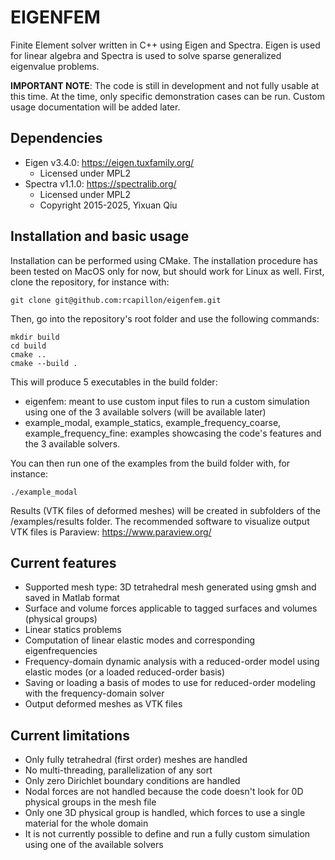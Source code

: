 # EIGENFEM
Finite Element solver written in C++ using Eigen and Spectra.
Eigen is used for linear algebra and Spectra is used to solve sparse generalized eigenvalue problems.

**IMPORTANT NOTE**: 
The code is still in development and not fully usable at this time. At the time, only specific demonstration cases can be run. 
Custom usage documentation will be added later.

## Dependencies
- Eigen v3.4.0: https://eigen.tuxfamily.org/
    - Licensed under MPL2
- Spectra v1.1.0: https://spectralib.org/
    - Licensed under MPL2
    - Copyright 2015-2025, Yixuan Qiu

## Installation and basic usage
Installation can be performed using CMake. The installation procedure has been tested on MacOS only for now, but should work for Linux as well.
First, clone the repository, for instance with:
```
git clone git@github.com:rcapillon/eigenfem.git
```
Then, go into the repository's root folder and use the following commands:
```
mkdir build
cd build
cmake ..
cmake --build .
```
This will produce 5 executables in the build folder:
- eigenfem: meant to use custom input files to run a custom simulation using one of the 3 available solvers (will be available later)
- example_modal, example_statics, example_frequency_coarse, example_frequency_fine: examples showcasing the code's features and the 3 available solvers.

You can then run one of the examples from the build folder with, for instance:
```
./example_modal
```
Results (VTK files of deformed meshes) will be created in subfolders of the /examples/results folder.
The recommended software to visualize output VTK files is Paraview: https://www.paraview.org/

## Current features
- Supported mesh type: 3D tetrahedral mesh generated using gmsh and saved in Matlab format
- Surface and volume forces applicable to tagged surfaces and volumes (physical groups)
- Linear statics problems
- Computation of linear elastic modes and corresponding eigenfrequencies
- Frequency-domain dynamic analysis with a reduced-order model using elastic modes (or a loaded reduced-order basis)
- Saving or loading a basis of modes to use for reduced-order modeling with the frequency-domain solver
- Output deformed meshes as VTK files

## Current limitations
- Only fully tetrahedral (first order) meshes are handled
- No multi-threading, parallelization of any sort
- Only zero Dirichlet boundary conditions are handled
- Nodal forces are not handled because the code doesn't look for 0D physical groups in the mesh file
- Only one 3D physical group is handled, which forces to use a single material for the whole domain
- It is not currently possible to define and run a fully custom simulation using one of the available solvers
